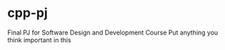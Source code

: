 # cpp-pj
Final PJ for Software Design and Development Course
Put anything you think important in this
